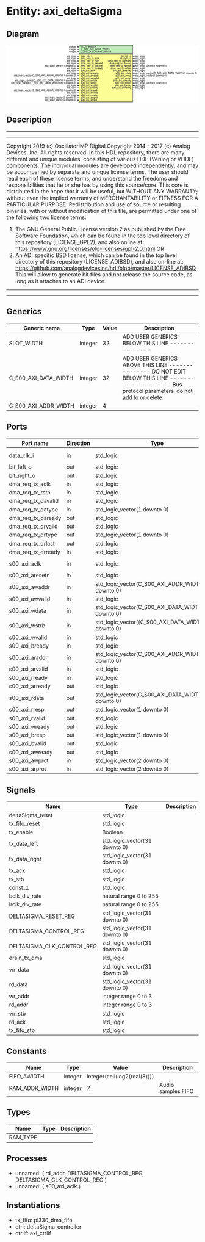 # Entity: axi_deltaSigma

## Diagram

![Diagram](axi_deltaSigma.svg "Diagram")
## Description

***************************************************************************
***************************************************************************
Copyright 2019 (c) OscillatorIMP Digital
Copyright 2014 - 2017 (c) Analog Devices, Inc. All rights reserved.
In this HDL repository, there are many different and unique modules, consisting
of various HDL (Verilog or VHDL) components. The individual modules are
developed independently, and may be accompanied by separate and unique license
terms.
The user should read each of these license terms, and understand the
freedoms and responsibilities that he or she has by using this source/core.
This core is distributed in the hope that it will be useful, but WITHOUT ANY
WARRANTY; without even the implied warranty of MERCHANTABILITY or FITNESS FOR
A PARTICULAR PURPOSE.
Redistribution and use of source or resulting binaries, with or without modification
of this file, are permitted under one of the following two license terms:
  1. The GNU General Public License version 2 as published by the
     Free Software Foundation, which can be found in the top level directory
     of this repository (LICENSE_GPL2), and also online at:
     <https://www.gnu.org/licenses/old-licenses/gpl-2.0.html>
OR
  2. An ADI specific BSD license, which can be found in the top level directory
     of this repository (LICENSE_ADIBSD), and also on-line at:
     https://github.com/analogdevicesinc/hdl/blob/master/LICENSE_ADIBSD
     This will allow to generate bit files and not release the source code,
     as long as it attaches to an ADI device.
***************************************************************************
***************************************************************************
## Generics

| Generic name         | Type    | Value | Description                                                                                                                                           |
| -------------------- | ------- | ----- | ----------------------------------------------------------------------------------------------------------------------------------------------------- |
| SLOT_WIDTH           | integer | 32    | ADD USER GENERICS BELOW THIS LINE ---------------                                                                                                     |
| C_S00_AXI_DATA_WIDTH | integer | 32    | ADD USER GENERICS ABOVE THIS LINE --------------- DO NOT EDIT BELOW THIS LINE --------------------- Bus protocol parameters, do not add to or delete  |
| C_S00_AXI_ADDR_WIDTH | integer | 4     |                                                                                                                                                       |
## Ports

| Port name          | Direction | Type                                                  | Description           |
| ------------------ | --------- | ----------------------------------------------------- | --------------------- |
| data_clk_i         | in        | std_logic                                             | Serial Data interface |
| bit_left_o         | out       | std_logic                                             |                       |
| bit_right_o        | out       | std_logic                                             |                       |
| dma_req_tx_aclk    | in        | std_logic                                             |                       |
| dma_req_tx_rstn    | in        | std_logic                                             |                       |
| dma_req_tx_davalid | in        | std_logic                                             |                       |
| dma_req_tx_datype  | in        | std_logic_vector(1 downto 0)                          |                       |
| dma_req_tx_daready | out       | std_logic                                             |                       |
| dma_req_tx_drvalid | out       | std_logic                                             |                       |
| dma_req_tx_drtype  | out       | std_logic_vector(1 downto 0)                          |                       |
| dma_req_tx_drlast  | out       | std_logic                                             |                       |
| dma_req_tx_drready | in        | std_logic                                             |                       |
| s00_axi_aclk       | in        | std_logic                                             | AXI bus interface     |
| s00_axi_aresetn    | in        | std_logic                                             |                       |
| s00_axi_awaddr     | in        | std_logic_vector(C_S00_AXI_ADDR_WIDTH-1 downto 0)     |                       |
| s00_axi_awvalid    | in        | std_logic                                             |                       |
| s00_axi_wdata      | in        | std_logic_vector(C_S00_AXI_DATA_WIDTH-1 downto 0)     |                       |
| s00_axi_wstrb      | in        | std_logic_vector((C_S00_AXI_DATA_WIDTH/8)-1 downto 0) |                       |
| s00_axi_wvalid     | in        | std_logic                                             |                       |
| s00_axi_bready     | in        | std_logic                                             |                       |
| s00_axi_araddr     | in        | std_logic_vector(C_S00_AXI_ADDR_WIDTH-1 downto 0)     |                       |
| s00_axi_arvalid    | in        | std_logic                                             |                       |
| s00_axi_rready     | in        | std_logic                                             |                       |
| s00_axi_arready    | out       | std_logic                                             |                       |
| s00_axi_rdata      | out       | std_logic_vector(C_S00_AXI_DATA_WIDTH-1 downto 0)     |                       |
| s00_axi_rresp      | out       | std_logic_vector(1 downto 0)                          |                       |
| s00_axi_rvalid     | out       | std_logic                                             |                       |
| s00_axi_wready     | out       | std_logic                                             |                       |
| s00_axi_bresp      | out       | std_logic_vector(1 downto 0)                          |                       |
| s00_axi_bvalid     | out       | std_logic                                             |                       |
| s00_axi_awready    | out       | std_logic                                             |                       |
| s00_axi_awprot     | in        | std_logic_vector(2 downto 0)                          |                       |
| s00_axi_arprot     | in        | std_logic_vector(2 downto 0)                          |                       |
## Signals

| Name                       | Type                          | Description |
| -------------------------- | ----------------------------- | ----------- |
| deltaSigma_reset           | std_logic                     |             |
| tx_fifo_reset              | std_logic                     |             |
| tx_enable                  | Boolean                       |             |
| tx_data_left               | std_logic_vector(31 downto 0) |             |
| tx_data_right              | std_logic_vector(31 downto 0) |             |
| tx_ack                     | std_logic                     |             |
| tx_stb                     | std_logic                     |             |
| const_1                    | std_logic                     |             |
| bclk_div_rate              | natural range 0 to 255        |             |
| lrclk_div_rate             | natural range 0 to 255        |             |
| DELTASIGMA_RESET_REG       | std_logic_vector(31 downto 0) |             |
| DELTASIGMA_CONTROL_REG     | std_logic_vector(31 downto 0) |             |
| DELTASIGMA_CLK_CONTROL_REG | std_logic_vector(31 downto 0) |             |
| drain_tx_dma               | std_logic                     |             |
| wr_data                    | std_logic_vector(31 downto 0) |             |
| rd_data                    | std_logic_vector(31 downto 0) |             |
| wr_addr                    | integer range 0 to 3          |             |
| rd_addr                    | integer range 0 to 3          |             |
| wr_stb                     | std_logic                     |             |
| rd_ack                     | std_logic                     |             |
| tx_fifo_stb                | std_logic                     |             |
## Constants

| Name           | Type    | Value                         | Description        |
| -------------- | ------- | ----------------------------- | ------------------ |
| FIFO_AWIDTH    | integer |  integer(ceil(log2(real(8)))) |                    |
| RAM_ADDR_WIDTH | integer |  7                            | Audio samples FIFO |
## Types

| Name     | Type | Description |
| -------- | ---- | ----------- |
| RAM_TYPE |      |             |
## Processes
- unnamed: ( rd_addr, DELTASIGMA_CONTROL_REG, DELTASIGMA_CLK_CONTROL_REG )
- unnamed: ( s00_axi_aclk )
## Instantiations

- tx_fifo: pl330_dma_fifo
- ctrl: deltaSigma_controller
- ctrlif: axi_ctrlif
